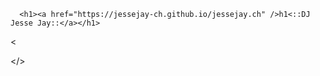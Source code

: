 <!DOCTYPE html>
<html lang="de-CH">
  <head>
    <meta charset="UTF-8">
    <meta http-equiv="X-UA-Compatible" content="IE=edge">
    <meta name="viewport" content="width=device-width, initial-scale=1">
<!-- Begin Jekyll SEO tag v2.8.0 -->
<title>jessejay.ch | jessejay.ch</title>
<meta name="generator" content="Jekyll v3.9.2" />
<meta property="og:title" content="jessejay.ch" />
<meta property="og:locale" content="de_CH" />
<meta name="description" content="jessejay.ch" />
<meta property="og:description" content="jessejay.ch" />
<link rel="canonical" href="https://jessejay-ch.github.io/jessejay.ch/" />
<meta property="og:url" content="https://jessejay-ch.github.io/jessejay.ch/" />
<meta property="og:site_name" content="jessejay.ch" />
<meta property="og:type" content="website" />
<script type="application/ld+json">
{"@context":"https://schema.org","@type":"WebSite","description":"jessejay.ch","headline":"jessejay.ch","name":"jessejay.ch","url":"https://jessejay-ch.github.io/jessejay.ch/"}</script>
<!-- End Jekyll SEO tag -->
<title>W3.CSS</title>
<meta name="viewport" content="width=device-width, initial-scale=1">
<link rel="stylesheet" href="https://www.w3schools.com/w3css/4/w3.css">
<body>

<div class="w3-container w3-indigo">
    <link rel="stylesheet" href="/jessejay.ch/assets/css/style.css?v=71f509f524188c38cf1080e9f7fe6c08dbba8cf0">
    <!-- start custom head snippets, customize with your own _includes/head-custom.html file -->

<!-- Setup Google Analytics -->



<!-- You can set your favicon here -->
<link rel="shortcut icon" type="image/x-icon" href="/jessejay.ch/favicon.ico">

<!-- end custom head snippets -->

  </head>
  <body>
    <div class="container-lg px-3 my-5 markdown-body">
      
      <h1><a href="https://jessejay-ch.github.io/jessejay.ch" />h1<::DJ Jesse Jay::</a></h1>
      

<DOCTYPE XML>
<xml>
<head>
<meta charset="utf-8" />
<

<meta name="keywords" content="DJ, Jesse Jay, JesseJay, Michael, Fellner, Michael Fellner, Techno,
House, Progressive, Prog-House, Progressive-House, Tech-House, progressive, sexy Musik"> </>
<body><title>
<h2>:: since 1997 the progressive music attack from Zürich ::</h2>
<meta name="description" content="https://m30n.blogspot.com/p/dj-jesse-jay-since-over-25-years.html" />

<!-- wp:image {"id":368,"sizeSlug":"large"} -->
<figure class="wp-block-image size-large"><img src="https://m30norg.files.wordpress.com/2022/12/dfkt-e280a2-diamonds-animation_original.gif?w=
640" alt="" class="wp-image-368" /><figcaption class="wp-element-caption"><"Mixed by DJ JesseJay">
<div style="position:relative;width:fit-content;height:fit-content;">
            <a style="position:absolute;top:20px;right:1rem;opacity:0.8;" href="https://clipchamp.com/watch/MFMRnrkLQAH?utm_source=embed&amp;utm_medium=embed&amp;utm_campaign=watch">
                <img style="height:22px;" src="https://clipchamp.com/e.svg" alt="Made by DJ Jesse Jay from Zürich" />
            </a>
            <iframe allow="autoplay;" allowfullscreen="" style="border:none" src="https://clipchamp.com/watch/rLiA04F0ofQ/embed" width="640" height="360">
</iframe>
        </div>
<div style="position:relative;width:fit-content;height:fit-content;">
            <a style="position:absolute;top:20px;right:1rem;opacity:0.8;" href="https://clipchamp.com/watch/MFMRnrkLQAH?utm_source=embed&utm_medium=embed&utm_campaign=watch">
                <img style="height:22px;" src="https://clipchamp.com/e.svg" alt="Mixed by DJ JESSEJAY" />
                        <iframe allow="autoplay;" allowfullscreen style="border:none" src="https://clipchamp.com/watch/MFMRnrkLQAH/embed" width="640" height="360">        </div>
<div style="position:relative;width:fit-content;height:fit-content;">
            <a style="position:absolute;top:20px;right:1rem;opacity:0.8;" href="https://clipchamp.com/watch/ysBVRnODYut?utm_source=embed&utm_medium=embed&utm_campaign=watch">
                <img style="height:22px;" src="https://clipchamp.com/e.svg" alt="Made with Clipchamp" />
            </a>
            <iframe allow="autoplay;" allowfullscreen style="border:none" src="https://clipchamp.com/watch/ysBVRnODYut/embed" width="640" height="360"></iframe>
        </div>
<div style="position:relative;width:fit-content;height:fit-content;">
            <a style="position:absolute;top:20px;right:1rem;opacity:0.8;" href="https://clipchamp.com/watch/rLiA04F0ofQ?utm_source=embed&utm_medium=embed&utm_campaign=watch">
                <img style="height:22px;" src="https://clipchamp.com/e.svg" alt="Made with Clipchamp" />
            </a>
            <iframe allow="autoplay;" allowfullscreen style="border:none" src="https://clipchamp.com/watch/rLiA04F0ofQ/embed" width="640" height="360"></iframe>
        </div>
<div style="position:relative;width:fit-content;height:fit-content;">
            <a style="position:absolute;top:20px;right:1rem;opacity:0.8;" href="https://clipchamp.com/watch/MFMRnrkLQAH?utm_source=embed&utm_medium=embed&utm_campaign=watch">
                <img style="height:22px;" src="https://clipchamp.com/e.svg" alt="Made with Clipchamp" />
            </a>
            <iframe allow="autoplay;" allowfullscreen style="border:none" src="https://clipchamp.com/watch/MFMRnrkLQAH/embed" width="640" height="360"></iframe>
        </div>
<div style="position:relative;width:fit-content;height:fit-content;">
            <a style="position:absolute;top:20px;right:1rem;opacity:0.8;" href="https://clipchamp.com/watch/ysBVRnODYut?utm_source=embed&utm_medium=embed&utm_campaign=watch">
                <img style="height:22px;" src="https://clipchamp.com/e.svg" alt="Made with Clipchamp" />
            </a>
            <iframe allow="autoplay;" allowfullscreen style="border:none" src="https://clipchamp.com/watch/ysBVRnODYut/embed" width="640" height="360"></iframe>
        </div>
<div style="position:relative;width:fit-content;height:fit-content;">
            <a style="position:absolute;top:20px;right:1rem;opacity:0.8;" href="https://clipchamp.com/watch/qg4hxk2TlJ5?utm_source=embed&utm_medium=embed&utm_campaign=watch">
                <img style="height:22px;" src="https://clipchamp.com/e.svg" alt="Made with Clipchamp" />
            </a>
            <iframe allow="autoplay;" allowfullscreen style="border:none" src="https://clipchamp.com/watch/qg4hxk2TlJ5/embed" width="640" height="360"></iframe>
        </div>
<div style="position:relative;width:fit-content;height:fit-content;">
            <a style="position:absolute;top:20px;right:1rem;opacity:0.8;" href="https://clipchamp.com/watch/XgHiFyQZOlW?utm_source=embed&utm_medium=embed&utm_campaign=watch">
                <img style="height:22px;" src="https://clipchamp.com/e.svg" alt="Made with Clipchamp" />
            </a>
            <iframe allow="autoplay;" allowfullscreen style="border:none" src="https://clipchamp.com/watch/XgHiFyQZOlW/embed" width="640" height="360"></iframe>
        </div>
<div style="position:relative;width:fit-content;height:fit-content;">
            <a style="position:absolute;top:20px;right:1rem;opacity:0.8;" href="https://clipchamp.com/watch/HGL9cnZU2h3?utm_source=embed&utm_medium=embed&utm_campaign=watch">
                <img style="height:22px;" src="https://clipchamp.com/e.svg" alt="Made with Clipchamp" />
            </a>
            <iframe allow="autoplay;" allowfullscreen style="border:none" src="https://clipchamp.com/watch/HGL9cnZU2h3/embed" width="640" height="360"></iframe>
        </div>
<div style="position:relative;width:fit-content;height:fit-content;">
            <a style="position:absolute;top:20px;right:1rem;opacity:0.8;" href="https://clipchamp.com/watch/OldfPFJ9cwa?utm_source=embed&utm_medium=embed&utm_campaign=watch">
                <img style="height:22px;" src="https://clipchamp.com/e.svg" alt="Made with Clipchamp" />
            </a>
            <iframe allow="autoplay;" allowfullscreen style="border:none" src="https://clipchamp.com/watch/OldfPFJ9cwa/embed" width="640" height="360"></iframe>
        </div>
<div style="position:relative;width:fit-content;height:fit-content;">
            <a style="position:absolute;top:20px;right:1rem;opacity:0.8;" href="https://clipchamp.com/watch/v6LAPXVcJlw?utm_source=embed&utm_medium=embed&utm_campaign=watch">
                <img style="height:22px;" src="https://clipchamp.com/e.svg" alt="Made with Clipchamp" />
            </a>
            <iframe allow="autoplay;" allowfullscreen style="border:none" src="https://clipchamp.com/watch/v6LAPXVcJlw/embed" width="640" height="360"></iframe>
        </div>

<iframe width="100%" height="450" scrolling="no" frameborder="no" allow="autoplay" src="https://w.soundcloud.com/player/?url=https%3A//api.soundcloud.com/playlists/1494828904&color=%230e0c69&auto_play=true&hide_related=false&show_comments=false&show_user=true&show_reposts=false&show_teaser=true"></iframe><div style="font-size: 10px; color: #cccccc;line-break: anywhere;word-break: normal;overflow: hidden;white-space: nowrap;text-overflow: ellipsis; font-family: Interstate,Lucida Grande,Lucida Sans Unicode,Lucida Sans,Garuda,Verdana,Tahoma,sans-serif;font-weight: 100;"><a href="https://soundcloud.com/jessejay" title="DJ Jesse Jay" target="_blank" style="color: #cccccc; text-decoration: none;">DJ Jesse Jay</a> · <a href="https://soundcloud.com/jessejay/sets/djjessejay" title="Dj" target="_blank" style="color: #cccccc; text-decoration: none;">Dj</a></div>

<h4>Kennst du das Gefühl aus: "DJ.." DJ... Dein ganzer Sound scheint mir derselbe zu sein?" 
Plötzlich in eine Runde mitgenommen zu werden, bemerkenswertes Erwachen der Leidenschaft: unserer Party-Leidenschaft, Seelen tragende Reisen, Herzensraum, der Horizonte schafft und musikalisch sexy Phantasien entstehen, selten seit geraumer Zeit.
So liebt Jesse es, sich der Musik hinzugeben. 
Und so gibt er seinen Sound und seine Emotionen an die Menge weiter und umarmt sie mit seiner radikalen Sensibilität. 
Jesse wuchs mit einem ansteckenden Party-Gefühl auf.
Die Individualität regierte, verrückt werden und "wir sind Familie" philosophierten die legendären Clubs wie Aera, Labyrinth, SpiderGalaxy, Take A Dance, Hermetschloo und Dachkantine.
Bei Radio LoRa spielt er seit 2001, alle zwei Wochen bei Galaxy Space Nights 6 Stunden lange, tief zärtliche Urlaubsreise des Geistes, mit seiner zeitlosen, überraschenden Auswahl an Perlen-Tracks. Herzhaften und gleichzeitig pornografischen Sound Geschichten, nahtlos verwoben mit seinen unverwechselbaren DJ-Fähigkeiten.
Er gibt die gleiche Dimension der Bedeutung zu Beginn, als Hauptact oder das Outro seit 1997. Ein treuer Vinyl-Liebhaber, der auch mit dem CDJ vergnügt.
Kennst du auch das Gefühl eines bedingungslosen, leidenschaftlichen Musiktrips?</h4>

<figure class="wp-block-image size-large"><img src="https://m30norg.files.wordpress.com/2022/12/img_2847-animation_original.gif?w=640" alt="" class="wp-image-370" />
<figcaption class="wp-element-caption">Jesse Jay Laser</figcaption></figure>

<div class="footer border-top border-gray-light mt-5 pt-3 text-right text-yellow"><body>
<h4> Copyrights (c)(c) by 4.0 (2003-2023)
  by DJ Jesse Jay & @(r)† from Zürich.

The tracks in the videos are not free to use. If you'd like to use the music, in these videos, please contact the Artist or Label.
All Backgrounds & Sounds that we use are licensed CC by 4.0.
ALL OTHER CONTENT MAY ALSO BE PROTECTED BY COPYRIGHT (17 U.S.C.SECTION 108(a)(3)).

        This site is made with open source.                



 Apache License
                           Version 2.0, January 2004
                        http://www.apache.org/licenses/

   TERMS AND CONDITIONS FOR USE, REPRODUCTION, AND DISTRIBUTION

   1. Definitions.

      "License" shall mean the terms and conditions for use, reproduction,
      and distribution as defined by Sections 1 through 9 of this document.

      "Licensor" shall mean the copyright owner or entity authorized by
      the copyright owner that is granting the License.

      "Legal Entity" shall mean the union of the acting entity and all
      other entities that control, are controlled by, or are under common
      control with that entity. For the purposes of this definition,
      "control" means (i) the power, direct or indirect, to cause the
      direction or management of such entity, whether by contract or
      otherwise, or (ii) ownership of fifty percent (50%) or more of the
      outstanding shares, or (iii) beneficial ownership of such entity.

      "You" (or "Your") shall mean an individual or Legal Entity
      exercising permissions granted by this License.

      "Source" form shall mean the preferred form for making modifications,
      including but not limited to software source code, documentation
      source, and configuration files.

      "Object" form shall mean any form resulting from mechanical
      transformation or translation of a Source form, including but
      not limited to compiled object code, generated documentation,
      and conversions to other media types.

      "Work" shall mean the work of authorship, whether in Source or
      Object form, made available under the License, as indicated by a
      copyright notice that is included in or attached to the work
      (an example is provided in the Appendix below).

      "Derivative Works" shall mean any work, whether in Source or Object
      form, that is based on (or derived from) the Work and for which the
      editorial revisions, annotations, elaborations, or other modifications
      represent, as a whole, an original work of authorship. For the purposes
      of this License, Derivative Works shall not include works that remain
      separable from, or merely link (or bind by name) to the interfaces of,
      the Work and Derivative Works thereof.

      "Contribution" shall mean any work of authorship, including
      the original version of the Work and any modifications or additions
      to that Work or Derivative Works thereof, that is intentionally
      submitted to Licensor for inclusion in the Work by the copyright owner
      or by an individual or Legal Entity authorized to submit on behalf of
      the copyright owner. For the purposes of this definition, "submitted"
      means any form of electronic, verbal, or written communication sent
      to the Licensor or its representatives, including but not limited to
      communication on electronic mailing lists, source code control systems,
      and issue tracking systems that are managed by, or on behalf of, the
      Licensor for the purpose of discussing and improving the Work, but
      excluding communication that is conspicuously marked or otherwise
      designated in writing by the copyright owner as "Not a Contribution."

      "Contributor" shall mean Licensor and any individual or Legal Entity
      on behalf of whom a Contribution has been received by Licensor and
      subsequently incorporated within the Work.

   2. Grant of Copyright License. Subject to the terms and conditions of
      this License, each Contributor hereby grants to You a perpetual,
      worldwide, non-exclusive, no-charge, royalty-free, irrevocable
      copyright license to reproduce, prepare Derivative Works of,
      publicly display, publicly perform, sublicense, and distribute the
      Work and such Derivative Works in Source or Object form.

   3. Grant of Patent License. Subject to the terms and conditions of
      this License, each Contributor hereby grants to You a perpetual,
      worldwide, non-exclusive, no-charge, royalty-free, irrevocable
      (except as stated in this section) patent license to make, have made,
      use, offer to sell, sell, import, and otherwise transfer the Work,
      where such license applies only to those patent claims licensable
      by such Contributor that are necessarily infringed by their
      Contribution(s) alone or by combination of their Contribution(s)
      with the Work to which such Contribution(s) was submitted. If You
      institute patent litigation against any entity (including a
      cross-claim or counterclaim in a lawsuit) alleging that the Work
      or a Contribution incorporated within the Work constitutes direct
      or contributory patent infringement, then any patent licenses
      granted to You under this License for that Work shall terminate
      as of the date such litigation is filed.

   4. Redistribution. You may reproduce and distribute copies of the
      Work or Derivative Works thereof in any medium, with or without
      modifications, and in Source or Object form, provided that You
      meet the following conditions:

      (a) You must give any other recipients of the Work or
          Derivative Works a copy of this License; and

      (b) You must cause any modified files to carry prominent notices
          stating that You changed the files; and

      (c) You must retain, in the Source form of any Derivative Works
          that You distribute, all copyright, patent, trademark, and
          attribution notices from the Source form of the Work,
          excluding those notices that do not pertain to any part of
          the Derivative Works; and

      (d) If the Work includes a "NOTICE" text file as part of its
          distribution, then any Derivative Works that You distribute must
          include a readable copy of the attribution notices contained
          within such NOTICE file, excluding those notices that do not
          pertain to any part of the Derivative Works, in at least one
          of the following places: within a NOTICE text file distributed
          as part of the Derivative Works; within the Source form or
          documentation, if provided along with the Derivative Works; or,
          within a display generated by the Derivative Works, if and
          wherever such third-party notices normally appear. The contents
          of the NOTICE file are for informational purposes only and
          do not modify the License. You may add Your own attribution
          notices within Derivative Works that You distribute, alongside
          or as an addendum to the NOTICE text from the Work, provided
          that such additional attribution notices cannot be construed
          as modifying the License.

      You may add Your own copyright statement to Your modifications and
      may provide additional or different license terms and conditions
      for use, reproduction, or distribution of Your modifications, or
      for any such Derivative Works as a whole, provided Your use,
      reproduction, and distribution of the Work otherwise complies with
      the conditions stated in this License.

   5. Submission of Contributions. Unless You explicitly state otherwise,
      any Contribution intentionally submitted for inclusion in the Work
      by You to the Licensor shall be under the terms and conditions of
      this License, without any additional terms or conditions.
      Notwithstanding the above, nothing herein shall supersede or modify
      the terms of any separate license agreement you may have executed
      with Licensor regarding such Contributions.

   6. Trademarks. This License does not grant permission to use the trade
      names, trademarks, service marks, or product names of the Licensor,
      except as required for reasonable and customary use in describing the
      origin of the Work and reproducing the content of the NOTICE file.

   7. Disclaimer of Warranty. Unless required by applicable law or
      agreed to in writing, Licensor provides the Work (and each
      Contributor provides its Contributions) on an "AS IS" BASIS,
      WITHOUT WARRANTIES OR CONDITIONS OF ANY KIND, either express or
      implied, including, without limitation, any warranties or conditions
      of TITLE, NON-INFRINGEMENT, MERCHANTABILITY, or FITNESS FOR A
      PARTICULAR PURPOSE. You are solely responsible for determining the
      appropriateness of using or redistributing the Work and assume any
      risks associated with Your exercise of permissions under this License.

   8. Limitation of Liability. In no event and under no legal theory,
      whether in tort (including negligence), contract, or otherwise,
      unless required by applicable law (such as deliberate and grossly
      negligent acts) or agreed to in writing, shall any Contributor be
      liable to You for damages, including any direct, indirect, special,
      incidental, or consequential damages of any character arising as a
      result of this License or out of the use or inability to use the
      Work (including but not limited to damages for loss of goodwill,
      work stoppage, computer failure or malfunction, or any and all
      other commercial damages or losses), even if such Contributor
      has been advised of the possibility of such damages.

   9. Accepting Warranty or Additional Liability. While redistributing
      the Work or Derivative Works thereof, You may choose to offer,
      and charge a fee for, acceptance of support, warranty, indemnity,
      or other liability obligations and/or rights consistent with this
      License. However, in accepting such obligations, You may act only
      on Your own behalf and on Your sole responsibility, not on behalf
      of any other Contributor, and only if You agree to indemnify,
      defend, and hold each Contributor harmless for any liability
      incurred by, or claims asserted against, such Contributor by reason
      of your accepting any such warranty or additional liability.

   END OF TERMS AND CONDITIONS

   APPENDIX: How to apply the Apache License to your work.

      To apply the Apache License to your work, attach the following
      boilerplate notice, with the fields enclosed by brackets "[]"
      replaced with your own identifying information. (Don't include
      the brackets!)  The text should be enclosed in the appropriate
      comment syntax for the file format. We also recommend that a
      file or class name and description of purpose be included on the
      same "printed page" as the copyright notice for easier
      identification within third-party archives.

   Copyright [yyyy] [name of copyright owner]

   Licensed under the Apache License, Version 2.0 (the "License");
   you may not use this file except in compliance with the License.
   You may obtain a copy of the License at

       http://www.apache.org/licenses/LICENSE-2.0

   Unless required by applicable law or agreed to in writing, software
   distributed under the License is distributed on an "AS IS" BASIS,
   WITHOUT WARRANTIES OR CONDITIONS OF ANY KIND, either express or implied.
   See the License for the specific language governing permissions and
   limitations under the License.
></h4>
 <a href="https://github.com/jessejay-ch/jessejay.ch/edit/main/README.md">Improve this page/></a>.
      </div>
          </a>
    <script src="https://cdnjs.cloudflare.com/ajax/libs/anchor-js/4.1.0/anchor.min.js" integrity="sha256-lZaRhKri35AyJSypXXs4o6OPFTbTmUoltBbDCbdzegg=" crossorigin="anonymous"></script>
    <script>anchors.add();</script>
  </body>
</html>


